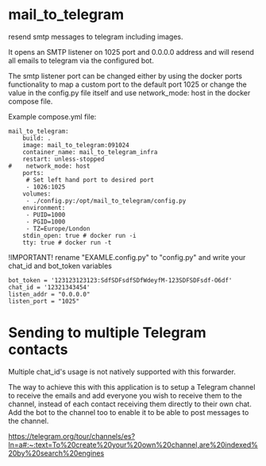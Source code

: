 # mail_to_telegram
resend smtp messages to telegram including images. 

It opens an SMTP listener on 1025 port and 0.0.0.0 address and will resend all emails to telegram via the configured bot.

The smtp listener port can be changed either by using the docker ports functionality to map a custom port to the default port 1025 or change the value in the config.py file itself and use network_mode: host in the docker compose file.

Example compose.yml file:

```
mail_to_telegram:
    build: .
    image: mail_to_telegram:091024
    container_name: mail_to_telegram_infra
    restart: unless-stopped
#    network_mode: host
    ports:
     # Set left hand port to desired port
     - 1026:1025
    volumes:
     - ./config.py:/opt/mail_to_telegram/config.py
    environment:
     - PUID=1000
     - PGID=1000
     - TZ=Europe/London
    stdin_open: true # docker run -i
    tty: true # docker run -t

```

!IMPORTANT!
rename "EXAMLE.config.py" to "config.py" and write your chat_id and bot_token variables

```
bot_token = '123123123123:SdfSDFsdfSDfWdeyfM-123SDFSDFsdf-O6df'
chat_id = '12321343454'
listen_addr = "0.0.0.0"
listen_port = "1025"
```

# Sending to multiple Telegram contacts

Multiple chat_id's usage is not natively supported with this forwarder. 

The way to achieve this with this application is to setup a Telegram channel to receive the emails and add everyone you wish to receive them to the channel, instead of each contact receiving them directly to their own chat. Add the bot to the channel too to enable it to be able to post messages to the channel.

https://telegram.org/tour/channels/es?ln=a#:~:text=To%20create%20your%20own%20channel,are%20indexed%20by%20search%20engines


